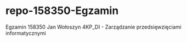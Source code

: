 # repo-158350-Egzamin

Egzamin 158350 Jan Wołoszyn 4KP_DI - Zarządzanie przedsięwzięciami informatycznymi